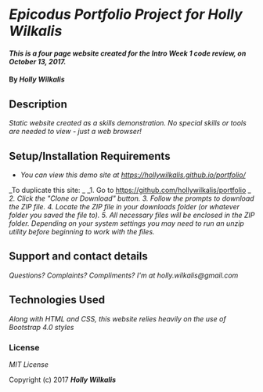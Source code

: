 # _Epicodus Portfolio Project for Holly Wilkalis_

#### _This is a four page website created for the Intro Week 1 code review, on October 13, 2017._

#### By _**Holly Wilkalis**_

## Description

_Static website created as a skills demonstration. No special skills or tools are needed to view - just a web browser!_

## Setup/Installation Requirements

* _You can view this demo site at https://hollywilkalis.github.io/portfolio/_

_To duplicate this site: _
_1. Go to https://github.com/hollywilkalis/portfolio _
_2. Click the "Clone or Download" button._
_3. Follow the prompts to download the ZIP file._
_4. Locate the ZIP file in your downloads folder (or whatever folder you saved the file to)._
_5. All necessary files will be enclosed in the ZIP folder. Depending on your system settings you may need to run an unzip utility before beginning to work with the files._

## Support and contact details

_Questions? Complaints? Compliments? I'm at holly.wilkalis@gmail.com_

## Technologies Used

_Along with HTML and CSS, this website relies heavily on the use of Bootstrap 4.0 styles_

### License

*MIT License*

Copyright (c) 2017 **_Holly Wilkalis_**
